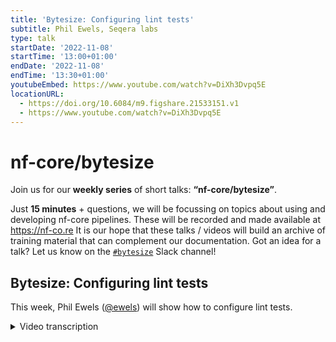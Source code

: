 ```yaml
---
title: 'Bytesize: Configuring lint tests'
subtitle: Phil Ewels, Seqera labs
type: talk
startDate: '2022-11-08'
startTime: '13:00+01:00'
endDate: '2022-11-08'
endTime: '13:30+01:00'
youtubeEmbed: https://www.youtube.com/watch?v=DiXh3Dvpq5E
locationURL:
  - https://doi.org/10.6084/m9.figshare.21533151.v1
  - https://www.youtube.com/watch?v=DiXh3Dvpq5E
---
```


# nf-core/bytesize

Join us for our **weekly series** of short talks: **“nf-core/bytesize”**.

Just **15 minutes** + questions, we will be focussing on topics about using and developing nf-core pipelines.
These will be recorded and made available at <https://nf-co.re>
It is our hope that these talks / videos will build an archive of training material that can complement our documentation. Got an idea for a talk? Let us know on the [`#bytesize`](https://nfcore.slack.com/channels/bytesize) Slack channel!

## Bytesize: Configuring lint tests

This week, Phil Ewels ([@ewels](https://github.com/ewels)) will show how to configure lint tests.

<details markdown="1"><summary>Video transcription</summary>
:::note
The content has been edited to make it reader-friendly
:::

[0:01](https://www.youtube.com/watch?v=DiXh3Dvpq5E&t=1)
Hello, everyone. Welcome to today's bytesize talk. My name is Franziska Bonath. I'm today's host. But before we go into the talk, I would like to highlight an event. As you all know, we had a hackathon not long ago, which was hugely successful. And good news, there will be another one coming up in March 2023. This one will be a completely virtual event, but we are planning to have local communities come together and join forces. So if you want to host one of those, please contact us or add a pull request to the website where you can add your own site.
So, this is enough of announcements. Now I would like to hand over to Phil, who's giving today's talk. He is talking about configuring linting.

[1:07](https://www.youtube.com/watch?v=DiXh3Dvpq5E&t=67)
This is me stepping in, doing a bit of a last minute talk again. So sorry for the late advertisement about this one, and about what the talk topic would be. We realized, actually as Fran had been telling us for a couple of weeks, that we were running out of talks, but we only really realized yesterday that we didn't have anything scheduled for today. So we had a look through a list of suggestions, and this was one which had been asked - or requested - a couple of times. So I thought I'd jump in and try and talk everyone through nf-core linting. What it is, how it works, but most importantly, how to configure it.

[1:40](https://www.youtube.com/watch?v=DiXh3Dvpq5E&t=100)
This is going to be particularly interesting for both people building nf-core pipelines, but also people working with nf-core tooling outside of the nf-core ecosystem, where maybe some of these tests are not really relevant to you. But it's good for everyone to understand how it works and how to configure it. In the spirit of last minute decisions, I'm going to be live demoing everything. My apologies in advance if everything breaks horribly, but let's see how it goes.

[2:13](https://www.youtube.com/watch?v=DiXh3Dvpq5E&t=133)
Hopefully you can all see my screen. Move your faces over here. Wonderful. First things first, just a reminder about where the documentation is for all of this. So this is the nf-core website. If you head on over to the tools page up at the top here, you find the section for nf-core lint. This is the documentation. It pretty much tells you everything I'm going to tell you. If you get distracted by a dog or a neighbour or something, or if you forget everything else I'm going to tell you about, then just remember this. There is documentation on the website and you can read it and it explains how everything works. With that said, let's jump in and do some demo and walk through what we're going to be talking about today.

[3:04](https://www.youtube.com/watch?v=DiXh3Dvpq5E&t=184)
Just before we started recording, I created a new pipeline. I just did `nf-core create`, which made me a new empty pipeline. Then I updated the modules and I cleared out some of the template stuff so that we're up and running with a clean pipeline. If I do `git log`, you can see I've just got two commits from when we started preparation for this talk and just resolving the link warnings.

[3:33](https://www.youtube.com/watch?v=DiXh3Dvpq5E&t=213)
Now, what is code linting or linter? Basically, a code linter has a set of rules about how code should look and how it should work. It checks the code and gives you passes or failures in a series of tests. Typically, when you talk about code linters, you're also talking about code formatting. So, for example, you can have a JavaScript or JSON code formatter or Python code formatter. These have linting tests where they look at the code and they can also reformat the code for you. We're not talking about that today. The nf-core linter doesn't have anything to do with code formatting. It's just a set of rules and it's a way to inspect code for standardization. The linting has been around for nf-core since we started the project and is a fairly crucial part of how we work. It allows the community to scale because we do so much work with code review where other people are reviewing code that you're writing. Having a set of automated tests means that we can be a bit more confident that things are adhering to the principles and not breaking stuff without having to check really, really carefully. By automating the things that we are commonly asking for, it streamlines this process of code review and makes the general code quality better. This is pretty much how the nf-core lint tools have evolved over time. It started off with a couple of minor things. Every time we've come across the same thing a few times in a pull request, we say we should write a lint test for that so we can automatically test for this thing again in the future.

[5:10](https://www.youtube.com/watch?v=DiXh3Dvpq5E&t=310)
Another thing that's really important about it is it makes sure that everybody stays up to date with all the latest things, guidelines and rules for nf-core because these change over time. We have updates in the nf-core template and we do template synchronization, and all this stuff, and that rolls along. What happens is if you keep running nf-core lints on your code base over time, as retooling updates along with the template, you'll start to get failures where before it was passing. That's because it says it checks the code in your pipeline against the template. In some places it says this should be the same as the template. It's either out of date or you've edited it and that's a bad thing. So it also forces everyone to stay up to date and in sync. That's why we have retooling. That's why we have nf-core linting.

[5:56](https://www.youtube.com/watch?v=DiXh3Dvpq5E&t=354)
If I do `nf-core help`, you'll see that it's one of the commands here, commands for developers. The basic one is `nf-core lint`. You can also call it just specifically for modules. So it's an `nf-core modules lint` and that calls just a subset of those tests. But generally speaking, you just do `nf-core lint` and it just checks everything. I'm currently sat in my working directory as the root of the pipeline. Here it's run 182 different tests and they all passed and nothing failed. That's great! When I push commits and open pull requests to GitHub and things, we have automated continuous integration tests, zero tests, and they run the same command on the code. That means when you open a pull request, those tests automatically run and you get a green tick or red cross saying whether this is good or bad. We have different statuses that the tests can have: they can be passed, they can fail (which obviously is bad) and they can throw warnings. With warnings, they don't actually fail the CI, so you'll still get a green tick. But it tells you in the text message when you check the text that there's something which is maybe not ideal. Hopefully when you're creating pull requests, you also get a little comment automatically added, which summarizes the results in the body of the pull request. To give you visibility, especially for these warnings, which might fly under the radar otherwise.

[7:15](https://www.youtube.com/watch?v=DiXh3Dvpq5E&t=435)
What we're particularly interested about today is this category of tests, which are ignored. I'm going to come on and tell you how to ignore CI tests. But first, let's make something fail. So if I open up VS Code here, this is my pipeline that I've just created. I'm going to dig in as different, lots of different tests which I could make fail. But I'm going to start off by doing something very simple. We've got the readme file here. One of the tests checks that the nf-core readmes look like nf-core readmes. All nf-core readmes have these badges at the top. I'll show you what I mean if I go to RNA-Seq. Go to github.com and look at the main readme on when you load up the repo. It's got these badges along the top, which says it works with Nextflow and you need this version or whatever. We have a lint test that checks these badges are there and correctly formatted and consistent. For example, it says the minimum version of Nextflow you need. You also define that in the config file down here. It's quite easy to let these two fall out of sync. We have a lint test which checks this button in the readme. Simple. So I'm going to break it by deleting those. It's gone. The markdown file is still totally valid. It just doesn't have any of the buttons at the top.

[8:32](https://www.youtube.com/watch?v=DiXh3Dvpq5E&t=512)
OK, so proof of principle, nf-core lint now should hopefully fail. OK, it didn't fail. It gave us a warning. Close enough. Really important about this is, when you see these warnings, you get a summary text saying didn't have a Nextflow minimum version badge. But it might be that you don't completely understand what the message is or it's a bit unclear. Most browsers will handle these hyperlinks in the terminal and where it says readme, that's the identifier for this test. If I hold, I'm on a Mac, so if I hold command, I think on Linux and Windows, it's control. I can click that and it's going to open up a tab in my web browser and it's going to go specifically to the test ID called "readme". This is where we have longer form documentation about this specific lint test. Here you can see it says it needs to have a Nextflow badge and it should look like this and it should be the right thing. It should have a bioconda badge and everything. So this is where the long form documentation about these lint tests are. You can also find it if you go to tools and then somewhere under tools. I always forget. Anyway, you follow that link here and it tells you all about it.

[9:49](https://www.youtube.com/watch?v=DiXh3Dvpq5E&t=589)
I noticed that this is quite specific, it's not just editing the whole file, but it's just this part of the readme file is checked and there are other ones as well. If I go into, let me see, assets, multiqc.config, do `foo: bar`, then I should get, I think, a failure about editing the multiqc file. And... no. OK, I managed to do something right there. But anyway, there's certain files where you can get a failure for putting stuff at the start, but if you stick it at the end, it will be valid and things. That test is, I think, called "files unchanged" here. So I should have picked one which is actually tested. These ones, you can add extra stuff and see - the gitignore file, for example. So, yeah, these are all different lint tests and they're documented here.

[10:51](https://www.youtube.com/watch?v=DiXh3Dvpq5E&t=651)
Obviously I could fix this readme file by putting the badges back in, rerunning a template, etc, or reading the documentation and seeing what's required. But in this case, maybe I don't want to do that. Maybe I'm building outside of nf-core and I don't want to have the nf-core badges at the top and I want to do my own thing. That's fine. How do I go about doing that? I need to ignore this test! The way I do that is when you run `nf-core create`, you get a config file for nf-core, this one, ".nf-core.yml", which is a hidden file. Depending on how you're looking at your files, you may need to show hidden files. In here, by default, we just have this. It just says this repository is a pipeline. This has to do with working with modules. But I can add a new key in here called "lint". Under "lint", I'm going to give the name of the test that failed, which is called "readme". I'm going to set it to false. I'm going to hit save. That's what it is. I'm going to rerun linting now. Now it says pipeline test ignored. It just says it didn't run this test. Because of that, nothing failed and everything's fine. That's basically all there is to it.

[12:03](https://www.youtube.com/watch?v=DiXh3Dvpq5E&t=723)
If there are any of these lint tests you don't like that you are sure that it's doing what you want it to be doing, then you can just say ignore this test and it will be ignored. This is quite a blunt tool. I've just ignored this entire lint test called "readme". For example, if I go in and I change... let's do "files exist" here. So I'm going to delete the editor config file. `nf-core lint`. Then it should throw a failure because this is a required file and it's not there. So it takes me here. Now I could do `files_exist: false` and that will disable the entire lint test. That's fine. That makes everything work. But it's a bit of a blunt tool because now it's not checking for the presence of any files. So it's allowing me to delete that one file, but it's now not checking for the presence of any of these files, which is maybe overkill because it was just that one file I care about. Now, some of the lint tests then allow you to provide a bit more information. In this case, what was the file I deleted? Editor config. Instead of just saying "false", I can actually give the name of the file there. I think it has to be a list. Now, when I run this again, hopefully it should still pass. But now it ignores just that one specific file. So this isn't possible for every single one nf-core lint tests, you have to check the documentation. But certainly "files_exist" and "files_unchanged", which are probably two of the ones which come up the most frequently.

[13:54](https://www.youtube.com/watch?v=DiXh3Dvpq5E&t=834)
You can specify exactly which files you want to ignore and then you keep the value of the rest of the lint test there, which checks all the other stuff, which is generally a good thing. Right. 13.14, that's my 15 minutes. It's a very short and sharp bytesize talk this time. Very specific about this one thing. But hopefully that's helpful. Hopefully this will be a useful resource for anyone coming back to this in the future, asking about how lint configs work. If you have any questions or feedback or suggestions, then please shout and I'll do my best to answer any questions if there are any now. Fran back to you.

[14:33](https://www.youtube.com/watch?v=DiXh3Dvpq5E&t=873)
(host) Yeah. Hi. So everyone can unmute themselves if they want to and just ask the question right away. I don't see anything coming up for now. I mean, you don't have to ask now. Obviously, as usual, you can come to Slack, either ask your questions in #bytesize or in the #help. As usual, I would like to thank the Chan Zuckerberg Initiative for funding the talks, of course, Phil, for this very-short-notice talk today and the audience for listening.

[15:12](https://www.youtube.com/watch?v=DiXh3Dvpq5E&t=912)
Also, just say on Slack that there's a Slack channel called Linting. I think it's called Linting, which is the place to go for any specific questions about Linting when you're generally confused.
(host) Yeah, I should have known there's always a Slack channel for everything. Thank you, Phil.
Always.

</details>

